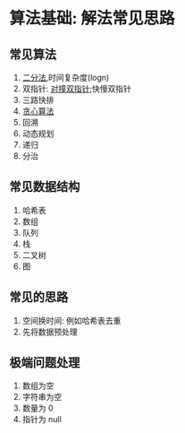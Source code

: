 # 算法基础: 解法常见思路
## 常见算法
1. [二分法](https://www.tomz.club/blog/md/Pragram/algorithm/2021-01/210106.md),时间复杂度(logn)
2. 双指针: [对撞双指针](https://www.tomz.club/blog/md/Pragram/algorithm/2021-01/210108.md);快慢双指针
3. 三路快排
4. [贪心算法](https://www.tomz.club/blog/md/Pragram/algorithm/2021-01/210104.md)
5. 回溯
6. 动态规划
7. 递归
8. 分治

## 常见数据结构
1. 哈希表
2. 数组
3. 队列
4. 栈
5. 二叉树
6. 图

## 常见的思路
1. 空间换时间: 例如哈希表去重
2. 先将数据预处理

## 极端问题处理
1. 数组为空
2. 字符串为空
3. 数量为 0
4. 指针为 null
